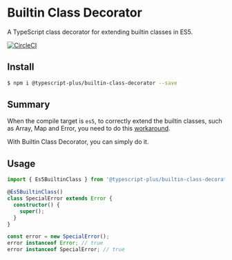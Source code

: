 # Builtin Class Decorator

A TypeScript class decorator for extending builtin classes in ES5.

[![CircleCI](https://circleci.com/gh/typescript-plus/builtin-class-decorator.svg?style=svg)](https://circleci.com/gh/typescript-plus/builtin-class-decorator)

## Install

```bash
$ npm i @typescript-plus/builtin-class-decorator --save
```

## Summary

When the compile target is `es5`, to correctly extend the builtin classes, such as Array, Map and Error, you need to do this [workaround](https://github.com/Microsoft/TypeScript/wiki/Breaking-Changes#extending-built-ins-like-error-array-and-map-may-no-longer-work).

With Builtin Class Decorator, you can simply do it.

## Usage

```ts
import { Es5BuiltinClass } from '@typescript-plus/builtin-class-decorator';

@Es5BuiltinClass()
class SpecialError extends Error {
  constructor() {
    super();
  }
}

const error = new SpecialError();
error instanceof Error; // true
error instanceof SpecialError; // true
```
